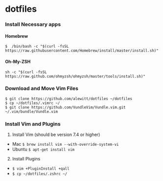 # dotfiles

### Install Necessary apps

#### Homebrew
```
$  /bin/bash -c "$(curl -fsSL https://raw.githubusercontent.com/Homebrew/install/master/install.sh)"
```
#### Oh-My-ZSH
```
sh -c "$(curl -fsSL https://raw.github.com/ohmyzsh/ohmyzsh/master/tools/install.sh)"
```

### Download and Move Vim Files
```
$ git clone https://github.com/alewitt/dotfiles ~/dotfiles
$ cp ~/dotfiles/.vimrc ~/
$ git clone https://github.com/VundleVim/Vundle.vim.git ~/.vim/bundle/Vundle.vim
```

### Install Vim and Plugins
1. Install Vim (should be version 7.4 or higher)
  * Mac `$ brew install vim --with-override-system-vi`
  * Ubuntu `$ apt-get install vim`
2. Install Plugins
  * `$ vim +PluginInstall +qall`
  * `$ cp ~/dotfiles/.zshrc ~/`


